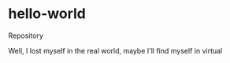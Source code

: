 # hello-world

Repository

Well, I lost myself in the real world, maybe I'll find myself in virtual 
